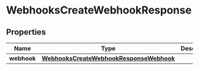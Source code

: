 

# WebhooksCreateWebhookResponse


## Properties

| Name | Type | Description | Notes |
|------------ | ------------- | ------------- | -------------|
|**webhook** | [**WebhooksCreateWebhookResponseWebhook**](WebhooksCreateWebhookResponseWebhook.md) |  |  [optional] |



